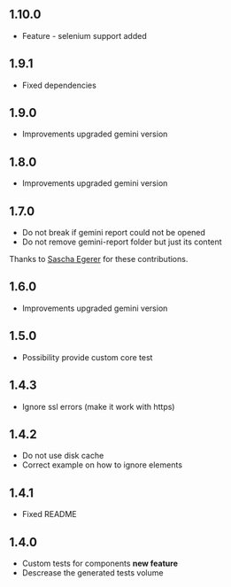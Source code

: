 ## 1.10.0

* Feature - selenium support added

## 1.9.1

* Fixed dependencies

## 1.9.0

* Improvements upgraded gemini version

## 1.8.0

* Improvements upgraded gemini version

## 1.7.0

* Do not break if gemini report could not be opened
* Do not remove gemini-report folder but just its content

Thanks to [Sascha Egerer](https://github.com/sascha-egerer) for these contributions.

## 1.6.0

* Improvements upgraded gemini version

## 1.5.0

* Possibility provide custom core test

## 1.4.3

* Ignore ssl errors (make it work with https)

## 1.4.2

* Do not use disk cache
* Correct example on how to ignore elements

## 1.4.1

* Fixed README

## 1.4.0

* Custom tests for components **new feature**
* Descrease the generated tests volume

